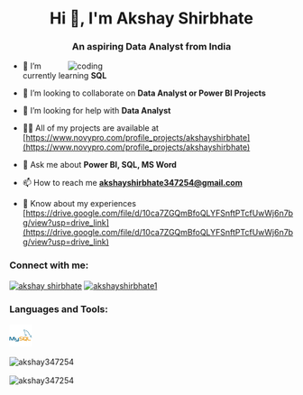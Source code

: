 <h1 align="center">Hi 👋, I'm Akshay Shirbhate</h1>
<h3 align="center">An aspiring Data Analyst from India</h3>

<img align="right" alt="coding" width="400" src="https://cdn.dribbble.com/users/730703/screenshots/6581243/avento.gif">

- 🌱 I’m currently learning **SQL**

- 👯 I’m looking to collaborate on **Data Analyst or Power BI Projects**

- 🤝 I’m looking for help with **Data Analyst**

- 👨‍💻 All of my projects are available at [https://www.novypro.com/profile_projects/akshayshirbhate](https://www.novypro.com/profile_projects/akshayshirbhate)

- 💬 Ask me about **Power BI, SQL, MS Word**

- 📫 How to reach me **akshayshirbhate347254@gmail.com**

- 📄 Know about my experiences [https://drive.google.com/file/d/10ca7ZGQmBfoQLYFSnftPTcfUwWj6n7bg/view?usp=drive_link](https://drive.google.com/file/d/10ca7ZGQmBfoQLYFSnftPTcfUwWj6n7bg/view?usp=drive_link)

<h3 align="left">Connect with me:</h3>
<p align="left">
<a href="https://linkedin.com/in/akshay shirbhate" target="blank"><img align="center" src="https://raw.githubusercontent.com/rahuldkjain/github-profile-readme-generator/master/src/images/icons/Social/linked-in-alt.svg" alt="akshay shirbhate" height="30" width="40" /></a>
<a href="https://www.hackerrank.com/akshayshirbhate1" target="blank"><img align="center" src="https://raw.githubusercontent.com/rahuldkjain/github-profile-readme-generator/master/src/images/icons/Social/hackerrank.svg" alt="akshayshirbhate1" height="30" width="40" /></a>
</p>

<h3 align="left">Languages and Tools:</h3>
<p align="left"> <a href="https://www.mysql.com/" target="_blank" rel="noreferrer"> <img src="https://raw.githubusercontent.com/devicons/devicon/master/icons/mysql/mysql-original-wordmark.svg" alt="mysql" width="40" height="40"/> </a> </p>

<p><img align="center" src="https://github-readme-stats.vercel.app/api/top-langs?username=akshay347254&show_icons=true&locale=en&layout=compact" alt="akshay347254" /></p>

<p><img align="center" src="https://github-readme-streak-stats.herokuapp.com/?user=akshay347254&" alt="akshay347254" /></p>
